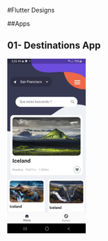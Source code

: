 #Flutter Designs


##Apps

## 01- Destinations App
<img src="./assets/images/destinations.jpeg" height="400" />